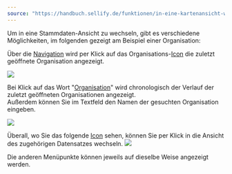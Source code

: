```yaml
---
source: "https://handbuch.sellify.de/funktionen/in-eine-kartenansicht-wechseln2/"
---
```

Um in eine Stammdaten-Ansicht zu wechseln, gibt es verschiedene Möglichkeiten, im folgenden gezeigt am Beispiel einer Organisation:

Über die [Navigation](https://handbuch.sellify.de/allgemein/benutzeroberfl%C3%A4che/ "Begriffe aus sellify, Aufbau von sellify") wird per Klick auf das Organisations-[Icon](https://handbuch.sellify.de/allgemein/begriffe-und-icons-aus-sellify/ "Icons aus sellify") die zuletzt geöffnete Organisation angezeigt.

![](https://image.jimcdn.com/app/cms/image/transf/dimension=141x10000:format=jpg/path/s42eb4d670de94a65/image/i9247e64d2069905f/version/1724871805/image.jpg)

Bei Klick auf das Wort "[Organisation](https://handbuch.sellify.de/aufbau/organisation/ "Organisation")" wird chronologisch der Verlauf der zuletzt geöffneten Organisationen angezeigt.  
Außerdem können Sie im Textfeld den Namen der gesuchten Organisation eingeben.

![](https://image.jimcdn.com/app/cms/image/transf/dimension=488x10000:format=jpg/path/s42eb4d670de94a65/image/i98b486d56656a2d2/version/1724871805/image.jpg)

Überall, wo Sie das folgende [Icon](https://handbuch.sellify.de/allgemein/begriffe-und-icons-aus-sellify/ "Icons aus sellify") sehen, können Sie per Klick in die Ansicht des zugehörigen Datensatzes wechseln. ![](https://businessactswiki.atlassian.net/wiki/download/thumbnails/229474580/sellify_icons_dialog-wechsel-blau_def_16x16.png?version=1&modificationDate=1603725037817&cacheVersion=1&api=v2&width=16&height=16)

Die anderen Menüpunkte können jeweils auf dieselbe Weise angezeigt werden.
